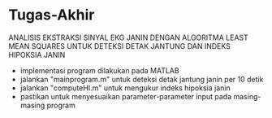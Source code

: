 # Tugas-Akhir
ANALISIS EKSTRAKSI SINYAL EKG JANIN DENGAN ALGORITMA LEAST MEAN SQUARES UNTUK DETEKSI DETAK JANTUNG DAN INDEKS HIPOKSIA JANIN
- implementasi program dilakukan pada MATLAB
- jalankan "mainprogram.m" untuk deteksi detak jantung janin per 10 detik
- jalankan "computeHI.m" untuk mengukur indeks hipoksia janin
- pastikan untuk menyesuaikan parameter-parameter input pada masing-masing program
